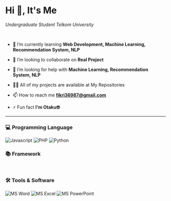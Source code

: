 <h1 align="Left">Hi 👋, It's Me </h1>

*Undergraduate Student Telkom University*


<p align="left" style="margin-right: 20px;">
  <a href="https://www.instagram.com/fikrisyoru/" style="text-decoration:none;" target="_blank" >
    <img src="https://img.shields.io/badge/fikrisyoru-%23E4405F.svg?style=for-the-badge&logo=Instagram&logoColor=white" alt=""/>
  </a>

  <a href="https://www.linkedin.com/in/fikri-fauzi-a08588258/" style="text-decoration:none;" target="_blank" >
    <img src="https://img.shields.io/badge/FIKRI%20FAUZI-%230077B5.svg?style=for-the-badge&logo=linkedin&logoColor=white" alt=""/>
  </a>
</p>


- 🌱 I’m currently learning **Web Development, Machine Learning, Recommendation System, NLP**

- 👯 I’m looking to collaborate on **Real Project**

- 🤝 I’m looking for help with **Machine Learning, Recommendation System, NLP**

- 👨‍💻 All of my projects are available at My Repositories

- 📫 How to reach me **fikri36987@gmail.com**

- ⚡ Fun fact **I'm Otaku🤓**

***

<h3 align="left">💻 Programming Language</h3>
<p align="left">
  <img src="https://img.shields.io/badge/javascript-%23323330.svg?style=for-the-badge&logo=javascript&logoColor=%23F7DF1E" alt="Javascript"/>
  <img src="https://img.shields.io/badge/php-%23777BB4.svg?style=for-the-badge&logo=php&logoColor=white" alt="PHP"/>
  <img src="https://img.shields.io/badge/python-3670A0?style=for-the-badge&logo=python&logoColor=ffdd54" alt="Python"/>
</p>

<h3 align="left">📚 Framework</h3>
<p align="left">
  <img src="https://img.shields.io/badge/react-%2320232a.svg?style=for-the-badge&logo=react&logoColor=%2361DAFB" alt=""/>
  <img src="https://img.shields.io/badge/express.js-%23404d59.svg?style=for-the-badge&logo=express&logoColor=%2361DAFB" alt=""/>
  <img src="https://img.shields.io/badge/laravel-%23FF2D20.svg?style=for-the-badge&logo=laravel&logoColor=white" alt=""/>
  <img src="https://img.shields.io/badge/tailwindcss-%2338B2AC.svg?style=for-the-badge&logo=tailwind-css&logoColor=white" alt=""/>
</p>

<h3 align="left">🛠️ Tools & Software</h3>
<p align="left">
  <img src="https://img.shields.io/badge/Microsoft_Word-2B579A?style=for-the-badge&logo=microsoft-word&logoColor=white" alt="MS Word"/>
  <img src="https://img.shields.io/badge/Microsoft_Excel-217346?style=for-the-badge&logo=microsoft-excel&logoColor=white" alt="MS Excel"/>
  <img src="https://img.shields.io/badge/Microsoft_PowerPoint-B7472A?style=for-the-badge&logo=microsoft-powerpoint&logoColor=white" alt="MS PowerPoint"/>
  <img src="https://img.shields.io/badge/Visual%20Studio%20Code-0078d7.svg?style=for-the-badge&logo=visual-studio-code&logoColor=white" alt=""/>
</p>

